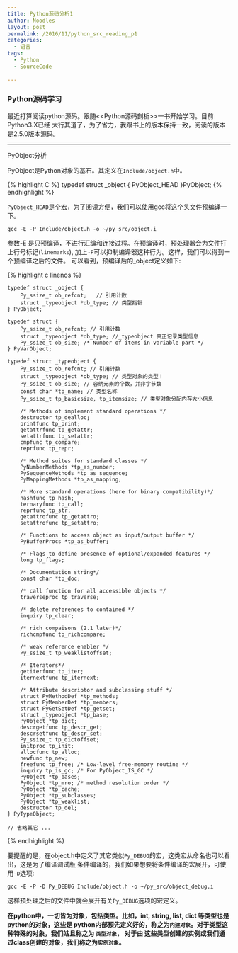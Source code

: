 ```yaml
---
title: Python源码分析1
author: Noodles
layout: post
permalink: /2016/11/python_src_reading_p1
categories:
  - 语言
tags:
  - Python
  - SourceCode
  
---
```


### Python源码学习

<!--more-->

最近打算阅读python源码。跟随<<Python源码剖析>>一书开始学习。目前Python3.X已经
大行其道了，为了省力，我跟书上的版本保持一致，阅读的版本是2.5.0版本源码。

 ---------------------------------------------------

 PyObject分析

 PyObject是Python对象的基石。其定义在`Include/object.h`中。
 
{% highlight C %}
    typedef struct _object {
        PyObject_HEAD
    }PyObject;
{% endhighlight %}

 `PyObject_HEAD`是个宏，为了阅读方便，我们可以使用gcc将这个头文件预编译一下。

    gcc -E -P Include/object.h -o ~/py_src/object.i

 参数-E 是只预编译，不进行汇编和连接过程。在预编译时，预处理器会为文件打上行号标记(`linemarks`), 
 加上`-P`可以抑制编译器这种行为。这样，我们可以得到一个预编译之后的文件。
 可以看到，预编译后的_object定义如下:

{% highlight c linenos %}

    typedef struct _object {
        Py_ssize_t ob_refcnt;   // 引用计数
        struct _typeobject *ob_type; // 类型指针
    } PyObject;

    typedef struct {
        Py_ssize_t ob_refcnt; // 引用计数
        struct _typeobject *ob_type; //_typeobject 真正记录类型信息
        Py_ssize_t ob_size; /* Number of items in variable part */
    } PyVarObject;

    typedef struct _typeobject {
        Py_ssize_t ob_refcnt; // 引用计数
        struct _typeobject *ob_type; // 类型对象的类型！
        Py_ssize_t ob_size; // 容纳元素的个数，并非字节数
        const char *tp_name; // 类型名称
        Py_ssize_t tp_basicsize, tp_itemsize; // 类型对象分配内存大小信息

        /* Methods of implement standard operations */
        destructor tp_dealloc;
        printfunc tp_print;
        getattrfunc tp_getattr;
        setattrfunc tp_setattr;
        cmpfunc tp_compare;
        reprfunc tp_repr;

        /* Method suites for standard classes */
        PyNumberMethods *tp_as_number;
        PySequenceMethods *tp_as_sequence;
        PyMappingMethods *tp_as_mapping;

        /* More standard operations (here for binary compatibility)*/
        hashfunc tp_hash;
        ternaryfunc tp_call;
        reprfunc tp_str;
        getattrofunc tp_getattro;
        setattrofunc tp_setattro;

        /* Functions to access object as input/output buffer */
        PyBufferProcs *tp_as_buffer;

        /* Flags to define presence of optional/expanded features */
        long tp_flags;

        /* Documentation string*/
        const char *tp_doc;

        /* call function for all accessible objects */
        traverseproc tp_traverse;

        /* delete references to contained */
        inquiry tp_clear;

        /* rich compaisons (2.1 later)*/
        richcmpfunc tp_richcompare;

        /* weak reference enabler */
        Py_ssize_t tp_weaklistoffset;

        /* Iterators*/
        getiterfunc tp_iter;
        iternextfunc tp_iternext;

        /* Attribute descriptor and subclassing stuff */
        struct PyMethodDef *tp_methods;
        struct PyMemberDef *tp_members;
        struct PyGetSetDef *tp_getset;
        struct _typeobject *tp_base;
        PyObject *tp_dict;
        descrgetfunc tp_descr_get;
        descrsetfunc tp_descr_set;
        Py_ssize_t tp_dictoffset;
        initproc tp_init;
        allocfunc tp_alloc;
        newfunc tp_new;
        freefunc tp_free; /* Low-level free-memory routine */
        inquiry tp_is_gc; /* For PyObject_IS_GC */
        PyObject *tp_bases;
        PyObject *tp_mro; /* method resolution order */
        PyObject *tp_cache;
        PyObject *tp_subclasses;
        PyObject *tp_weaklist;
        destructor tp_del;
    } PyTypeObject;
    
    // 省略其它 ...
{% endhighlight %}

要提醒的是，在object.h中定义了其它类似`Py_DEBUG`的宏，这类宏从命名也可以看出，这是为了编译调试版
条件编译的，我们如果想要将条件编译的宏展开，可使用`-D`选项:

    gcc -E -P -D Py_DEBUG Include/object.h -o ~/py_src/object_debug.i

这样预处理之后的文件中就会展开有关`Py_DEBUG`选项的宏定义。

  **在python中，一切皆为对象，包括类型。比如，int, string, list, dict 等类型也是python的对象，这些是
python内部预先定义好的，称之为`内建对象`。对于类型这种特殊的对象，我们姑且称之为 `类型对象`， 对于由
这些类型创建的实例或我们通过class创建的对象，我们称之为`实例对象`。**

